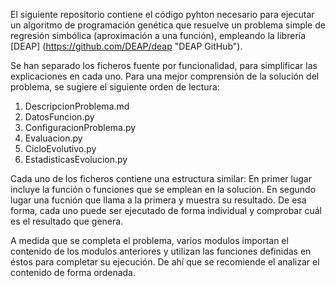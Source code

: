 El siguiente repositorio contiene el código pyhton necesario para ejecutar un algoritmo de programación genética que resuelve un problema simple de regresión simbólica (aproximación a una función), empleando la librería [DEAP] (https://github.com/DEAP/deap "DEAP GitHub").

Se han separado los ficheros fuente por funcionalidad, para simplificar las explicaciones en cada uno. Para una mejor comprensión de la solución del problema, se sugiere el siguiente orden de lectura:

1. DescripcionProblema.md
2. DatosFuncion.py
4. ConfiguracionProblema.py
5. Evaluacion.py
6. CicloEvolutivo.py
7. EstadisticasEvolucion.py

Cada uno de los ficheros contiene una estructura similar: En primer lugar incluye la función o funciones que se emplean en la solucion. En segundo lugar una fucnión que llama a la primera y muestra su resultado. De esa forma, cada uno puede ser ejecutado de forma individual y comprobar cuál es el resultado que genera. 

A medida que se completa el problema, varios modulos importan el contenido de los modulos anteriores y utilizan las funciones definidas en éstos para completar su ejecución. De ahí que se recomiende el analizar el contenido de forma ordenada.

